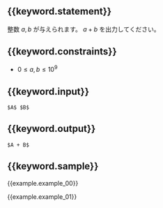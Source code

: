 ## {{keyword.statement}}
整数 $a, b$ が与えられます。 $a + b$ を出力してください。

## {{keyword.constraints}}

- $0 \leq a, b \leq 10^9$


## {{keyword.input}}

```
$A$ $B$
```

## {{keyword.output}}

```
$A + B$
```

## {{keyword.sample}}

{{example.example_00}}

{{example.example_01}}
